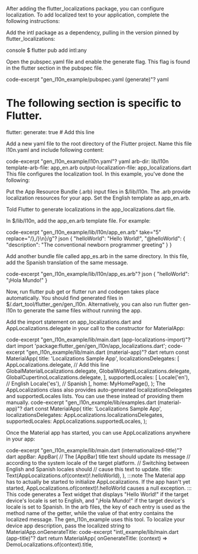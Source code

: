After adding the flutter_localizations package,
you can configure localization.
To add localized text to your application,
complete the following instructions:

Add the intl package as a dependency, pulling
   in the version pinned by flutter_localizations:

console
   $ flutter pub add intl:any

Open the pubspec.yaml file and enable the generate flag. 
   This flag is found in the flutter section in the pubspec file.

code-excerpt "gen_l10n_example/pubspec.yaml (generate)"?
yaml
   # The following section is specific to Flutter.
   flutter:
     generate: true # Add this line

Add a new yaml file to the root directory of the Flutter project.
   Name this file l10n.yaml and include following content:

code-excerpt "gen_l10n_example/l10n.yaml"?
yaml
   arb-dir: lib/l10n
   template-arb-file: app_en.arb
   output-localization-file: app_localizations.dart
This file configures the localization tool.
   In this example, you've done the following:

Put the App Resource Bundle (.arb) input files in
     $/lib/l10n.
     The .arb provide localization resources for your app. 
Set the English template as app_en.arb.

Told Flutter to generate localizations in the
     app_localizations.dart file.


In $/lib/l10n,
   add the app_en.arb template file. For example:


code-excerpt "gen_l10n_example/lib/l10n/app_en.arb" take="5" replace="/},/}\n}/g"?
json
   {
     "helloWorld": "Hello World!",
     "@helloWorld": {
       "description": "The conventional newborn programmer greeting"
     }
   }

Add another bundle file called app_es.arb in the same directory.
   In this file, add the Spanish translation of the same message.

code-excerpt "gen_l10n_example/lib/l10n/app_es.arb"?
json
   {
       "helloWorld": "¡Hola Mundo!"
   }


Now, run flutter pub get or flutter run and codegen takes place automatically.
   You should find generated files in
   $/.dart_tool/flutter_gen/gen_l10n.
   Alternatively, you can also run flutter gen-l10n to
   generate the same files without running the app.


Add the import statement on app_localizations.dart and
   AppLocalizations.delegate
   in your call to the constructor for MaterialApp:


code-excerpt "gen_l10n_example/lib/main.dart (app-localizations-import)"?
dart
   import 'package:flutter_gen/gen_l10n/app_localizations.dart';
code-excerpt "gen_l10n_example/lib/main.dart (material-app)"?
dart
   return const MaterialApp(
     title: 'Localizations Sample App',
     localizationsDelegates: [
       AppLocalizations.delegate, // Add this line
       GlobalMaterialLocalizations.delegate,
       GlobalWidgetsLocalizations.delegate,
       GlobalCupertinoLocalizations.delegate,
     ],
     supportedLocales: [
       Locale('en'), // English
       Locale('es'), // Spanish
     ],
     home: MyHomePage(),
   );
The AppLocalizations class also provides auto-generated
   localizationsDelegates and supportedLocales lists.
   You can use these instead of providing them manually.
code-excerpt "gen_l10n_example/lib/examples.dart (material-app)"?
dart
   const MaterialApp(
     title: 'Localizations Sample App',
     localizationsDelegates: AppLocalizations.localizationsDelegates,
     supportedLocales: AppLocalizations.supportedLocales,
   );

Once the Material app has started,
   you can use AppLocalizations anywhere in your app:

code-excerpt "gen_l10n_example/lib/main.dart (internationalized-title)"?
dart
   appBar: AppBar(
     // The [AppBar] title text should update its message
     // according to the system locale of the target platform.
     // Switching between English and Spanish locales should
     // cause this text to update.
     title: Text(AppLocalizations.of(context)!.helloWorld),
   ),
:::note
The Material app has to actually be started to initialize
AppLocalizations. If the app hasn't yet started,
AppLocalizations.of(context)!.helloWorld causes a
null exception.
:::
This code generates a Text widget that displays "Hello World!"
   if the target device's locale is set to English,
   and "¡Hola Mundo!" if the target device's locale is set
   to Spanish. In the arb files,
   the key of each entry is used as the method name of the getter,
   while the value of that entry contains the localized message.
The gen_l10n_example uses this tool.
To localize your device app description,
pass the localized string to
MaterialApp.onGenerateTitle:
code-excerpt "intl_example/lib/main.dart (app-title)"?
dart
return MaterialApp(
  onGenerateTitle: (context) => DemoLocalizations.of(context).title,
